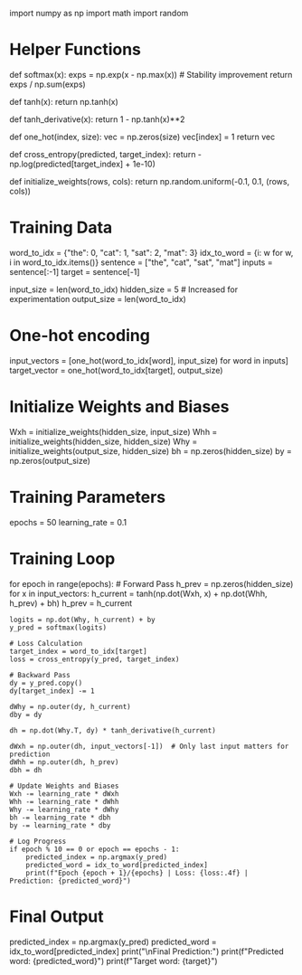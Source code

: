 import numpy as np
import math
import random

# Helper Functions
def softmax(x):
    exps = np.exp(x - np.max(x))  # Stability improvement
    return exps / np.sum(exps)

def tanh(x):
    return np.tanh(x)

def tanh_derivative(x):
    return 1 - np.tanh(x)**2

def one_hot(index, size):
    vec = np.zeros(size)
    vec[index] = 1
    return vec

def cross_entropy(predicted, target_index):
    return -np.log(predicted[target_index] + 1e-10)

def initialize_weights(rows, cols):
    return np.random.uniform(-0.1, 0.1, (rows, cols))

# Training Data
word_to_idx = {"the": 0, "cat": 1, "sat": 2, "mat": 3}
idx_to_word = {i: w for w, i in word_to_idx.items()}
sentence = ["the", "cat", "sat", "mat"]
inputs = sentence[:-1]
target = sentence[-1]

input_size = len(word_to_idx)
hidden_size = 5  # Increased for experimentation
output_size = len(word_to_idx)

# One-hot encoding
input_vectors = [one_hot(word_to_idx[word], input_size) for word in inputs]
target_vector = one_hot(word_to_idx[target], output_size)

# Initialize Weights and Biases
Wxh = initialize_weights(hidden_size, input_size)
Whh = initialize_weights(hidden_size, hidden_size)
Why = initialize_weights(output_size, hidden_size)
bh = np.zeros(hidden_size)
by = np.zeros(output_size)

# Training Parameters
epochs = 50
learning_rate = 0.1

# Training Loop
for epoch in range(epochs):
    # Forward Pass
    h_prev = np.zeros(hidden_size)
    for x in input_vectors:
        h_current = tanh(np.dot(Wxh, x) + np.dot(Whh, h_prev) + bh)
        h_prev = h_current

    logits = np.dot(Why, h_current) + by
    y_pred = softmax(logits)

    # Loss Calculation
    target_index = word_to_idx[target]
    loss = cross_entropy(y_pred, target_index)

    # Backward Pass
    dy = y_pred.copy()
    dy[target_index] -= 1

    dWhy = np.outer(dy, h_current)
    dby = dy

    dh = np.dot(Why.T, dy) * tanh_derivative(h_current)

    dWxh = np.outer(dh, input_vectors[-1])  # Only last input matters for prediction
    dWhh = np.outer(dh, h_prev)
    dbh = dh

    # Update Weights and Biases
    Wxh -= learning_rate * dWxh
    Whh -= learning_rate * dWhh
    Why -= learning_rate * dWhy
    bh -= learning_rate * dbh
    by -= learning_rate * dby

    # Log Progress
    if epoch % 10 == 0 or epoch == epochs - 1:
        predicted_index = np.argmax(y_pred)
        predicted_word = idx_to_word[predicted_index]
        print(f"Epoch {epoch + 1}/{epochs} | Loss: {loss:.4f} | Prediction: {predicted_word}")

# Final Output
predicted_index = np.argmax(y_pred)
predicted_word = idx_to_word[predicted_index]
print("\nFinal Prediction:")
print(f"Predicted word: {predicted_word}")
print(f"Target word: {target}")
